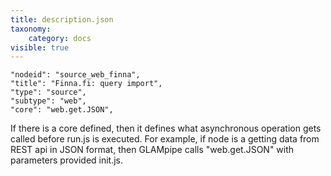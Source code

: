 ```yaml
---
title: description.json
taxonomy:
    category: docs
visible: true
---
```


    "nodeid": "source_web_finna",
    "title": "Finna.fi: query import",
    "type": "source",
    "subtype": "web",
    "core": "web.get.JSON",

If there is a core defined, then it defines what asynchronous operation gets called before run.js is executed.
For example, if node is a getting data from REST api in JSON format, then GLAMpipe calls "web.get.JSON" with parameters provided init.js. 